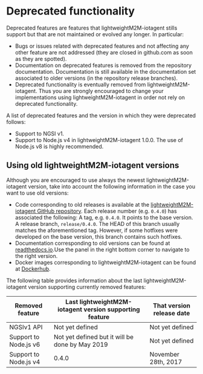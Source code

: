 # Deprecated functionality

Deprecated features are features that lightweightM2M-iotagent stills support but that are not maintained or evolved any
longer. In particular:

-   Bugs or issues related with deprecated features and not affecting any other feature are not addressed (they are
    closed in github.com as soon as they are spotted).
-   Documentation on deprecated features is removed from the repository documentation. Documentation is still available
    in the documentation set associated to older versions (in the repository release branches).
-   Deprecated functionality is eventually removed from lightweightM2M-iotagent. Thus you are strongly encouraged to
    change your implementations using lightweightM2M-iotagent in order not rely on deprecated functionality.

A list of deprecated features and the version in which they were deprecated follows:

-   Support to NGSI v1.
-   Support to Node.js v4 in lightweightM2M-iotagent 1.0.0. The use of Node.js v8 is highly recommended.

## Using old lightweightM2M-iotagent versions

Although you are encouraged to use always the newest lightweightM2M-iotagent version, take into account the following
information in the case you want to use old versions:

-   Code corresponding to old releases is available at the
    [lightweightM2M-iotagent GitHub repository](https://github.com/telefonicaid/lightweightm2m-iotagent). Each release
    number (e.g. `0.4.0`) has associated the following: A tag, e.g. `0.4.0`. It points to the base version. A release
    branch, `release/0.4.0`. The HEAD of this branch usually matches the aforementioned tag. However, if some hotfixes
    were developed on the base version, this branch contains such hotfixes.
-   Documentation corresponding to old versions can be found at
    [readthedocs.io](https://fiware-iotagent-lwm2m.readthedocs.io).Use the panel in the right bottom corner to navigate
    to the right version.
-   Docker images corresponding to lightweightM2M-iotagent can be found at
    [Dockerhub](https://hub.docker.com/r/fiware/lightweightm2m-iotagent/tags/).

The following table provides information about the last lightweightM2M-iotagent version supporting currently removed
features:

| **Removed feature**   | **Last lightweightM2M-iotagent version supporting feature** | **That version release date** |
| --------------------- | ----------------------------------------------------------- | ----------------------------- |
| NGSIv1 API            | Not yet defined                                             | Not yet defined               |
| Support to Node.js v6 | Not yet defined but it will be done by May 2019             | Not yet defined               |
| Support to Node.js v4 | 0.4.0                                                       | November 28th, 2017           |
